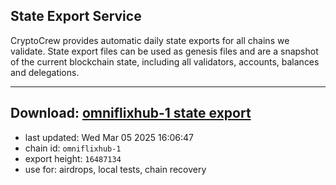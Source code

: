 ## State Export Service
CryptoCrew provides automatic daily state exports for all chains we validate. State export files can be used as genesis files and are a snapshot of the current blockchain state, including all validators, accounts, balances and delegations.

---
**Download: [omniflixhub-1 state export](https://dl-eu2.ccvalidators.com/SERVICE/omniflixhub/omniflixhub-1_export_16487134.json)**
---

- last updated: Wed Mar 05 2025 16:06:47
- chain id: `omniflixhub-1`
- export height: `16487134`
- use for: airdrops, local tests, chain recovery
